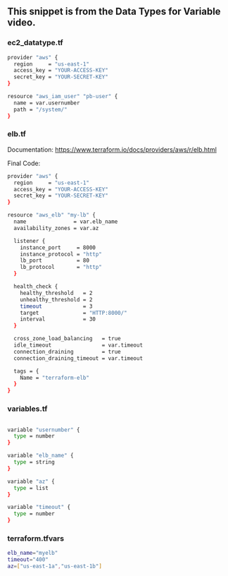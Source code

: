 ## This snippet is from the Data Types for Variable video.

### ec2_datatype.tf

```sh
provider "aws" {
  region     = "us-east-1"
  access_key = "YOUR-ACCESS-KEY"
  secret_key = "YOUR-SECRET-KEY"
}

resource "aws_iam_user" "pb-user" {
  name = var.usernumber
  path = "/system/"
}

```
### elb.tf

Documentation:  https://www.terraform.io/docs/providers/aws/r/elb.html

Final Code:

```sh
provider "aws" {
  region     = "us-east-1"
  access_key = "YOUR-ACCESS-KEY"
  secret_key = "YOUR-SECRET-KEY"
}

resource "aws_elb" "my-lb" {
  name               = var.elb_name
  availability_zones = var.az

  listener {
    instance_port     = 8000
    instance_protocol = "http"
    lb_port           = 80
    lb_protocol       = "http"
  }

  health_check {
    healthy_threshold   = 2
    unhealthy_threshold = 2
    timeout             = 3
    target              = "HTTP:8000/"
    interval            = 30
  }

  cross_zone_load_balancing   = true
  idle_timeout                = var.timeout
  connection_draining         = true
  connection_draining_timeout = var.timeout

  tags = {
    Name = "terraform-elb"
  }
}
```
### variables.tf

```sh

variable "usernumber" {
  type = number
}

variable "elb_name" {
  type = string
}

variable "az" {
  type = list
}

variable "timeout" {
  type = number
}
```
### terraform.tfvars
```sh
elb_name="myelb"
timeout="400"
az=["us-east-1a","us-east-1b"]
```
